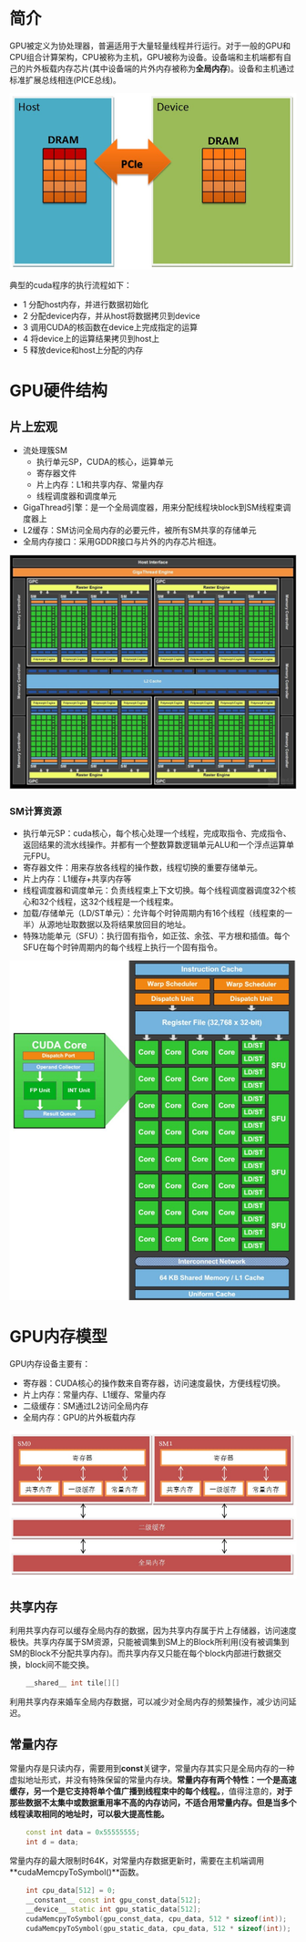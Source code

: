 # 简介

GPU被定义为协处理器，普遍适用于大量轻量线程并行运行。对于一般的GPU和CPU组合计算架构，CPU被称为主机，GPU被称为设备。设备端和主机端都有自己的片外板载内存芯片(其中设备端的片外内存被称为**全局内存**)。设备和主机通过标准扩展总线相连(PICE总线)。

![image](https://raw.githubusercontent.com/liurio/deep_learning/master/img/pice.jpg)

典型的cuda程序的执行流程如下：

- 1 分配host内存，并进行数据初始化
- 2 分配device内存，并从host将数据拷贝到device
- 3 调用CUDA的核函数在device上完成指定的运算
- 4 将device上的运算结果拷贝到host上
- 5 释放device和host上分配的内存

# GPU硬件结构

## 片上宏观

- 流处理簇SM
  - 执行单元SP，CUDA的核心，运算单元
  - 寄存器文件
  - 片上内存：L1和共享内存、常量内存
  - 线程调度器和调度单元
- GigaThread引擎：是一个全局调度器，用来分配线程块block到SM线程束调度器上
- L2缓存：SM访问全局内存的必要元件，被所有SM共享的存储单元
- 全局内存接口：采用GDDR接口与片外的内存芯片相连。

![image](https://raw.githubusercontent.com/liurio/deep_learning/master/img/gpu-construct.jpg)

### SM计算资源

- 执行单元SP：cuda核心，每个核心处理一个线程，完成取指令、完成指令、返回结果的流水线操作。并都有一个整数算数逻辑单元ALU和一个浮点运算单元FPU。
- 寄存器文件：用来存放各线程的操作数，线程切换的重要存储单元。
- 片上内存：L1缓存+共享内存等
- 线程调度器和调度单元：负责线程束上下文切换。每个线程调度器调度32个核心和32个线程，这32个线程是一个线程束。
- 加载/存储单元（LD/ST单元）：允许每个时钟周期内有16个线程（线程束的一半）从源地址取数据以及将结果放回目的地址。
- 特殊功能单元（SFU）：执行固有指令，如正弦、余弦、平方根和插值。每个SFU在每个时钟周期内的每个线程上执行一个固有指令。

![image](https://raw.githubusercontent.com/liurio/deep_learning/master/img/gpu-sm.jpg)

# GPU内存模型

GPU内存设备主要有：

- 寄存器：CUDA核心的操作数来自寄存器，访问速度最快，方便线程切换。
- 片上内存：常量内存、L1缓存、常量内存
- 二级缓存：SM通过L2访问全局内存
- 全局内存：GPU的片外板载内存

![image](https://raw.githubusercontent.com/liurio/deep_learning/master/img/gpu-save.jpg)

## 共享内存

利用共享内存可以缓存全局内存的数据，因为共享内存属于片上存储器，访问速度极快。共享内存属于SM资源，只能被调集到SM上的Block所利用(没有被调集到SM的Block不分配共享内存)。而共享内存又只能在每个block内部进行数据交换，block间不能交换。

```c
    __shared__ int tile[][]
```

利用共享内存来婚车全局内存数据，可以减少对全局内存的频繁操作，减少访问延迟。

## 常量内存

常量内存是只读内存，需要用到**const**关键字，常量内存其实只是全局内存的一种虚拟地址形式，并没有特殊保留的常量内存块。**常量内存有两个特性：一个是高速缓存，另一个是它支持将单个值广播到线程束中的每个线程。**，值得注意的，**对于那些数据不太集中或数据重用率不高的内存访问，不适合用常量内存。但是当多个线程读取相同的地址时，可以极大提高性能。**

```C++
    const int data = 0x55555555;
    int d = data;
```

常量内存的最大限制时64K，对常量内存数据更新时，需要在主机端调用**cudaMemcpyToSymbol()**函数。

```C++
    int cpu_data[512] = 0;
    __constant__ const int gpu_const_data[512];
    __device__ static int gpu_static_data[512];
    cudaMemcpyToSymbol(gpu_const_data, cpu_data, 512 * sizeof(int));
    cudaMemcpyToSymbol(gpu_static_data, cpu_data, 512 * sizeof(int));
```